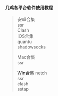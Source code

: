#### 几鸡各平台软件使用教程  
> 安卓合集  
  > ssr  
  > Clash  
> IOS合集  
  > quantu  
  > shadowsocks  
  >   
> Mac合集  
  > ssr  
  >   
> [Win合集](https://github.com/snakeJohn/JiChicken/tree/main/Win%E5%90%88%E9%9B%86)
  > netch  
  > ssr  
  > clash  
  > sstap  
